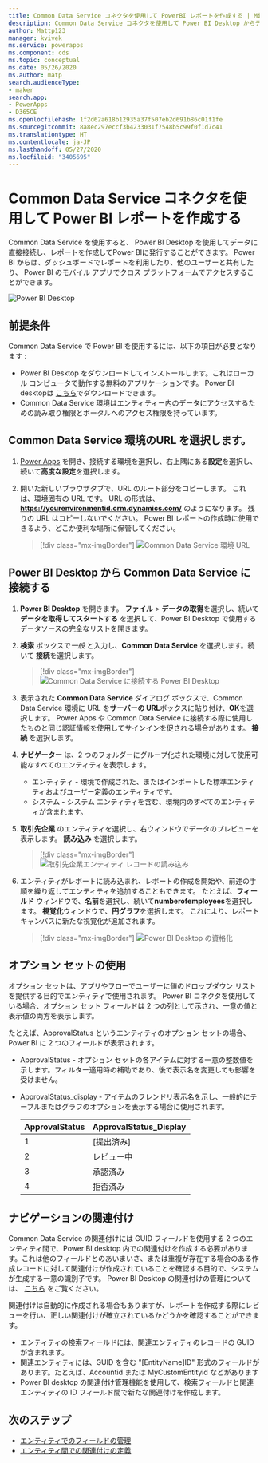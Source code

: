 ```yaml
---
title: Common Data Service コネクタを使用して PowerBI レポートを作成する | Microsoft Docs
description: Common Data Service コネクタを使用して Power BI Desktop からデータに接続する。
author: Mattp123
manager: kvivek
ms.service: powerapps
ms.component: cds
ms.topic: conceptual
ms.date: 05/26/2020
ms.author: matp
search.audienceType:
- maker
search.app:
- PowerApps
- D365CE
ms.openlocfilehash: 1f2d62a618b12935a37f507eb2d691b86c01f1fe
ms.sourcegitcommit: 8a8ec297eccf3b4233031f7548b5c99f0f1d7c41
ms.translationtype: HT
ms.contentlocale: ja-JP
ms.lasthandoff: 05/27/2020
ms.locfileid: "3405695"
---
```

# <a name="create-a-power-bi-report-using-the-common-data-service-connector"></a>Common Data Service コネクタを使用して Power BI レポートを作成する
Common Data Service を使用すると、 Power BI Desktop を使用してデータに直接接続し、レポートを作成してPower BIに発行することができます。 Power BI からは、ダッシュボードでレポートを利用したり、他のユーザーと共有したり、 Power BI のモバイル アプリでクロス プラットフォームでアクセスすることができます。

![Power BI Desktop](./media/data-platform-cds-powerbi-connector/PBIDesktop.png "Power BI Desktop")

## <a name="prerequisites"></a>前提条件

Common Data Service で  Power BI を使用するには、以下の項目が必要となります :

* Power BI Desktop をダウンロードしてインストールします。これはローカル コンピュータで動作する無料のアプリケーションです。 Power BI desktopは [こちら](https://powerbi.microsoft.com/desktop/)でダウンロードできます。
* Common Data Service 環境はエンティティー内のデータにアクセスするための読み取り権限とポータルへのアクセス権限を持っています。

## <a name="finding-your-common-data-service-environment-url"></a>Common Data Service 環境のURL を選択します。

1. [Power Apps](https://make.powerapps.com/?utm_source=padocs&utm_medium=linkinadoc&utm_campaign=referralsfromdoc) を開き、接続する環境を選択し、右上隅にある**設定**を選択し、続いて**高度な設定**を選択します。

   <!-- ![Common Data Service Environment](./media/data-platform-cds-powerbi-connector/CDSEnv1.png "Common Data Service Environment") -->

2. 開いた新しいブラウザタブで、URL のルート部分をコピーします。 これは、環境固有の URL です。 URL の形式は、**https://yourenvironmentid.crm.dynamics.com/** のようになります。 残りの URL はコピーしないでください。 Power BI レポートの作成時に使用できるよう、どこか便利な場所に保管してください。

    > [!div class="mx-imgBorder"] 
    > ![Common Data Service 環境 URL](./media/data-platform-cds-powerbi-connector/CDSEnv3.png "Common Data Service 環境 URL")

## <a name="connecting-to-common-data-service-from-power-bi-desktop"></a>Power BI Desktop から Common Data Service に接続する

1. **Power BI Desktop** を開きます。 **ファイル** > **データの取得**を選択し、続いて **データを取得してスタートする** を選択して、Power BI Desktop で使用するデータソースの完全なリストを開きます。

    <!-- ![Power BI Desktop](./media/data-platform-cds-powerbi-connector/CreateReport1.png "Power BI Desktop") -->

2. **検索** ボックスで*一般* と入力し、**Common Data Service** を選択します。続いて **接続**を選択します。

    > [!div class="mx-imgBorder"] 
    > ![Common Data Service に接続する Power BI Desktop](./media/data-platform-cds-powerbi-connector/CreateReport2.png "Power BI Desktop を Common Data Service に接続します")

3. 表示された **Common Data Service** ダイアログ ボックスで、Common Data Service 環境に URL を**サーバーの URL**ボックスに貼り付け、**OK**を選択します。 Power Apps や Common Data Service に接続する際に使用したものと同じ認証情報を使用してサインインを促される場合があります。 **接続** を選択します。

   <!-- ![Power BI Desktop](./media/data-platform-cds-powerbi-connector/CreateReport3.png "Power BI Desktop") -->

4. **ナビゲーター** は、2 つのフォルダーにグループ化された環境に対して使用可能なすべてのエンティティを表示します。 

    * エンティティ - 環境で作成された、またはインポートした標準エンティティおよびユーザー定義のエンティティです。
    * システム - システム エンティティを含む、環境内のすべてのエンティティが含まれます。

   <!-- ![Power BI Desktop](./media/data-platform-cds-powerbi-connector/CreateReport4.png "Power BI Desktop") -->

5. **取引先企業** のエンティティを選択し、右ウィンドウでデータのプレビューを表示します。 **読み込み** を選択します。

    > [!div class="mx-imgBorder"] 
    > ![取引先企業エンティティ レコードの読み込み](./media/data-platform-cds-powerbi-connector/CreateReport5.png "取引先企業エンティティ レコードの読み込み")

6. エンティティがレポートに読み込まれ、レポートの作成を開始や、前述の手順を繰り返してエンティティを追加することもできます。 たとえば、**フィールド** ウィンドウで、**名前**を選択し、続いて**numberofemployees**を選択します。 **視覚化**ウィンドウで、**円グラフ**を選択します。 これにより、レポート キャンバスに新たな視覚化が追加されます。 

    > [!div class="mx-imgBorder"] 
    > ![Power BI Desktop の資格化](./media/data-platform-cds-powerbi-connector/CreateReport7.png "Power BI Desktop の視覚化")


## <a name="using-option-sets"></a>オプション セットの使用

オプション セットは、アプリやフローでユーザーに値のドロップダウン リストを提供する目的でエンティティで使用されます。 Power BI コネクタを使用している場合、オプション セット フィールドは 2 つの列として示され、一意の値と表示値の両方を表示します。

たとえば、ApprovalStatus というエンティティのオプション セットの場合、Power BI に 2 つのフィールドが表示されます。

* ApprovalStatus - オプション セットの各アイテムに対する一意の整数値を示します。フィルター適用時の補助であり、後で表示名を変更しても影響を受けません。
* ApprovalStatus_display - アイテムのフレンドリ表示名を示し、一般的にテーブルまたはグラフのオプションを表示する場合に使用されます。

    |ApprovalStatus|ApprovalStatus_Display|
    |---------|---------|
    1|[提出済み]
    2|レビュー中
    3|承認済み
    4|拒否済み

## <a name="navigating-relationships"></a>ナビゲーションの関連付け

Common Data Service の関連付けには GUID フィールドを使用する 2 つのエンティティ間で、Power BI desktop 内での関連付けを作成する必要があります。これは他のフィールドとのあいまいさ、または重複が存在する場合のある作成レコードに対して関連付けが作成されていることを確認する目的で、システムが生成する一意の識別子です。 Power BI Desktop の関連付けの管理については、 [こちら](https://docs.microsoft.com/power-bi/desktop-create-and-manage-relationships) をご覧ください。

関連付けは自動的に作成される場合もありますが、レポートを作成する際にレビューを行い、正しい関連付けが確立されているかどうかを確認することができます。

* エンティティの検索フィールドには、関連エンティティのレコードの GUID が含まれます。
* 関連エンティティには、GUID を含む "[EntityName]ID" 形式のフィールドがあります。たとえば、Accountid または MyCustomEntityid などがあります
* Power BI desktop の関連付け管理機能を使用して、検索フィールドと関連エンティティの ID フィールド間で新たな関連付けを作成します。


## <a name="next-steps"></a>次のステップ
* [エンティティでのフィールドの管理](data-platform-manage-fields.md)
* [エンティティ間での関連付けの定義](data-platform-entity-lookup.md)


